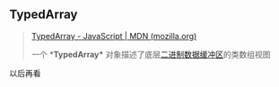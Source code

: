 ## TypedArray

> [TypedArray - JavaScript | MDN (mozilla.org)](https://developer.mozilla.org/zh-CN/docs/Web/JavaScript/Reference/Global_Objects/TypedArray)
>
> 一个 ***TypedArray\*** 对象描述了底层[二进制数据缓冲区](https://developer.mozilla.org/zh-CN/docs/Web/JavaScript/Reference/Global_Objects/ArrayBuffer)的类数组视图

以后再看